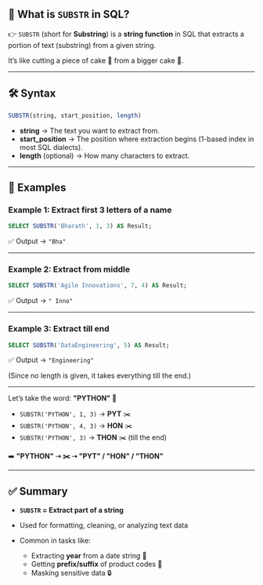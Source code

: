 ## 📌 What is **`SUBSTR`** in SQL?

👉 `SUBSTR` (short for **Substring**) is a **string function** in SQL that extracts a portion of text (substring) from a given string.

It’s like cutting a piece of cake 🎂 from a bigger cake 🍰.

---

## 🛠️ Syntax

```sql
SUBSTR(string, start_position, length)
```

* **string** → The text you want to extract from.
* **start\_position** → The position where extraction begins (1-based index in most SQL dialects).
* **length** (optional) → How many characters to extract.

---

## 🎯 Examples

### Example 1: Extract first 3 letters of a name

```sql
SELECT SUBSTR('Bharath', 1, 3) AS Result;
```

✅ Output → `"Bha"`

---

### Example 2: Extract from middle

```sql
SELECT SUBSTR('Agile Innovations', 7, 4) AS Result;
```

✅ Output → `" Inno"`

---

### Example 3: Extract till end

```sql
SELECT SUBSTR('DataEngineering', 5) AS Result;
```

✅ Output → `"Engineering"`

(Since no length is given, it takes everything till the end.)

---

Let’s take the word: **"PYTHON" 🐍**

* `SUBSTR('PYTHON', 1, 3)` → **PYT** ✂️
* `SUBSTR('PYTHON', 4, 3)` → **HON** ✂️
* `SUBSTR('PYTHON', 3)` → **THON** ✂️ (till the end)

➡️ **"PYTHON" ➝ ✂️ ➝ "PYT" / "HON" / "THON"**

---

## ✅ Summary

* **`SUBSTR` = Extract part of a string**
* Used for formatting, cleaning, or analyzing text data
* Common in tasks like:

  * Extracting **year** from a date string 📅
  * Getting **prefix/suffix** of product codes 🔢
  * Masking sensitive data 🔒
